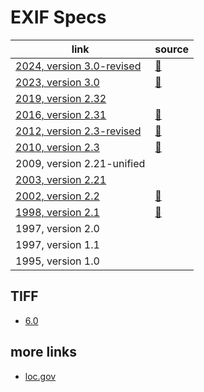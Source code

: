 # EXIF Specs

| link                                  | source                                                                     |
|---------------------------------------|----------------------------------------------------------------------------|
| [2024, version 3.0-revised](exif/3.0) | [🔗](https://www.cipa.jp/std/documents/download_e.html?CIPA_DC-008-2024-E) |
| [2023, version 3.0](exif/3.0)         | [🔗](https://www.cipa.jp/std/documents/download_e.html?CIPA_DC-008-2023-E) |
| [2019, version 2.32](exif/2.32)       |                                                                            |
| [2016, version 2.31](exif/2.31)       | [🔗](http://www.cipa.jp/std/documents/e/DC-008-Translation-2016-E.pdf)     |
| [2012, version 2.3-revised](exif/2.3) | [🔗](http://www.cipa.jp/std/documents/e/DC-008-2012_E.pdf)                 |
| [2010, version 2.3](exif/2.3)         | [🔗](http://www.cipa.jp/std/documents/e/DC-008-2010_E.pdf)                 |
| 2009, version 2.21-unified            |                                                                            |
| [2003, version 2.21](exif/2.21)       |                                                                            |
| [2002, version 2.2](exif/2.2)         | [🔗](http://www.exif.org/Exif2-2.PDF)                                      |
| [1998, version 2.1](exif/2.1)         | [🔗](http://www.exif.org/Exif2-1.PDF)                                      |
| 1997, version 2.0                     |                                                                            |
| 1997, version 1.1                     |                                                                            |
| 1995, version 1.0                     |                                                                            |

## TIFF

* [6.0](tiff/6.0)


## more links

* [loc.gov](https://www.loc.gov/preservation/digital/formats/fdd/fdd000618.shtml)
